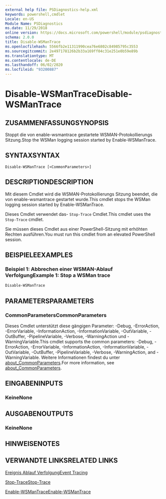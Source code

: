 ```yaml
---
external help file: PSDiagnostics-help.xml
keywords: powershell,cmdlet
Locale: en-US
Module Name: PSDiagnostics
ms.date: 11/29/2018
online version: https://docs.microsoft.com/powershell/module/psdiagnostics/disable-wsmantrace?view=powershell-7.1&WT.mc_id=ps-gethelp
schema: 2.0.0
title: Disable-WSManTrace
ms.openlocfilehash: 5566fb2e11311990cea76e6802c84985795c3553
ms.sourcegitcommit: 2e497178126b2b33a169ff04c31e251e0b59e89b
ms.translationtype: MT
ms.contentlocale: de-DE
ms.lasthandoff: 06/02/2020
ms.locfileid: "93200887"
---
```

# <span data-ttu-id="6b1bd-103">Disable-WSManTrace</span><span class="sxs-lookup"><span data-stu-id="6b1bd-103">Disable-WSManTrace</span></span>

## <span data-ttu-id="6b1bd-104">ZUSAMMENFASSUNG</span><span class="sxs-lookup"><span data-stu-id="6b1bd-104">SYNOPSIS</span></span>
<span data-ttu-id="6b1bd-105">Stoppt die von enable-wsmantrace gestartete WSMAN-Protokollierungs Sitzung.</span><span class="sxs-lookup"><span data-stu-id="6b1bd-105">Stop the WSMan logging session started by Enable-WSManTrace.</span></span>

## <span data-ttu-id="6b1bd-106">SYNTAX</span><span class="sxs-lookup"><span data-stu-id="6b1bd-106">SYNTAX</span></span>

```
Disable-WSManTrace [<CommonParameters>]
```

## <span data-ttu-id="6b1bd-107">DESCRIPTION</span><span class="sxs-lookup"><span data-stu-id="6b1bd-107">DESCRIPTION</span></span>
<span data-ttu-id="6b1bd-108">Mit diesem Cmdlet wird die WSMAN-Protokollierungs Sitzung beendet, die von enable-wsmantrace gestartet wurde.</span><span class="sxs-lookup"><span data-stu-id="6b1bd-108">This cmdlet stops the WSMan logging session started by Enable-WSManTrace.</span></span>

<span data-ttu-id="6b1bd-109">Dieses Cmdlet verwendet das- `Stop-Trace` Cmdlet.</span><span class="sxs-lookup"><span data-stu-id="6b1bd-109">This cmdlet uses the `Stop-Trace` cmdlet.</span></span>

<span data-ttu-id="6b1bd-110">Sie müssen dieses Cmdlet aus einer PowerShell-Sitzung mit erhöhten Rechten ausführen.</span><span class="sxs-lookup"><span data-stu-id="6b1bd-110">You must run this cmdlet from an elevated PowerShell session.</span></span>

## <span data-ttu-id="6b1bd-111">BEISPIELE</span><span class="sxs-lookup"><span data-stu-id="6b1bd-111">EXAMPLES</span></span>

### <span data-ttu-id="6b1bd-112">Beispiel 1: Abbrechen einer WSMAN-Ablauf Verfolgung</span><span class="sxs-lookup"><span data-stu-id="6b1bd-112">Example 1: Stop a WSMan trace</span></span>

```powershell
Disable-WSManTrace
```

## <span data-ttu-id="6b1bd-113">PARAMETERS</span><span class="sxs-lookup"><span data-stu-id="6b1bd-113">PARAMETERS</span></span>

### <span data-ttu-id="6b1bd-114">CommonParameters</span><span class="sxs-lookup"><span data-stu-id="6b1bd-114">CommonParameters</span></span>

<span data-ttu-id="6b1bd-115">Dieses Cmdlet unterstützt diese gängigen Parameter: -Debug, -ErrorAction, -ErrorVariable, -InformationAction, -InformationVariable, -OutVariable, -OutBuffer, -PipelineVariable, -Verbose, -WarningAction und -WarningVariable.</span><span class="sxs-lookup"><span data-stu-id="6b1bd-115">This cmdlet supports the common parameters: -Debug, -ErrorAction, -ErrorVariable, -InformationAction, -InformationVariable, -OutVariable, -OutBuffer, -PipelineVariable, -Verbose, -WarningAction, and -WarningVariable.</span></span> <span data-ttu-id="6b1bd-116">Weitere Informationen findest du unter [about_CommonParameters](https://go.microsoft.com/fwlink/?LinkID=113216).</span><span class="sxs-lookup"><span data-stu-id="6b1bd-116">For more information, see [about_CommonParameters](https://go.microsoft.com/fwlink/?LinkID=113216).</span></span>

## <span data-ttu-id="6b1bd-117">EINGABEN</span><span class="sxs-lookup"><span data-stu-id="6b1bd-117">INPUTS</span></span>

### <span data-ttu-id="6b1bd-118">Keine</span><span class="sxs-lookup"><span data-stu-id="6b1bd-118">None</span></span>

## <span data-ttu-id="6b1bd-119">AUSGABEN</span><span class="sxs-lookup"><span data-stu-id="6b1bd-119">OUTPUTS</span></span>

### <span data-ttu-id="6b1bd-120">Keine</span><span class="sxs-lookup"><span data-stu-id="6b1bd-120">None</span></span>

## <span data-ttu-id="6b1bd-121">HINWEISE</span><span class="sxs-lookup"><span data-stu-id="6b1bd-121">NOTES</span></span>

## <span data-ttu-id="6b1bd-122">VERWANDTE LINKS</span><span class="sxs-lookup"><span data-stu-id="6b1bd-122">RELATED LINKS</span></span>

[<span data-ttu-id="6b1bd-123">Ereignis Ablauf Verfolgung</span><span class="sxs-lookup"><span data-stu-id="6b1bd-123">Event Tracing</span></span>](/windows/desktop/ETW/event-tracing-portal)

[<span data-ttu-id="6b1bd-124">Stop-Trace</span><span class="sxs-lookup"><span data-stu-id="6b1bd-124">Stop-Trace</span></span>](stop-trace.md)

[<span data-ttu-id="6b1bd-125">Enable-WSManTrace</span><span class="sxs-lookup"><span data-stu-id="6b1bd-125">Enable-WSManTrace</span></span>](Enable-WSManTrace.md)

